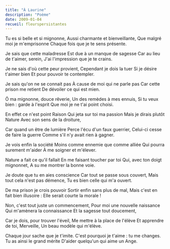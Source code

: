 ```yaml
---
title: "À Laurine"
description: "Poème"
date: 2009-01-04
recueil: fleurspersistantes
---
```


Tu es si belle et si mignonne,
Aussi charmante et bienveillante,
Que malgré moi je m'emprisonne
Chaque fois que je te sens présente.

Je sais que cette maladresse
Est due à un manque de sagesse
Car au lieu de t'aimer, serein,
J'ai l'impression que je te crains.

Je ne sais d'où cette peur provient,
Cependant je dois la tuer
Si je désire t'aimer bien
Et pour pouvoir te contempler.

Je sais qu'on ne se connait pas
À cause de moi qui ne parle pas
Car cette prison me retient
De dévoiler ce qui est mien.

Ô ma mignonne, douce rêverie,
Un des remèdes à mes ennuis,
Si tu veux bien : garde à l'esprit
Que moi je ne t'ai point choisi.

En effet ce n'est point Raison
Qui jeta sur toi ma passion
Mais je dirais plutôt Nature
Avec son sens de la droiture,

Car quand un être de lumière
Perce l'écu d'un faux guerrier,
Celui-ci cesse de faire la guerre
Comme s'il n'y avait rien à gagner.

Je vois enfin la société
Moins comme ennemie que comme alliée
Qui pourra surement m'aider
À me soigner et m'élever.

Nature a fait ce qu'il fallait
En me faisant toucher par toi
Qui, avec ton doigt mignonnet,
A su me montrer la bonne voie.

Je doute que tu en aies conscience
Car tout se passe sous couvert,
Mais tout cela n'est pas démence,
Tu es bien celle qui m'a ouvert.

De ma prison je crois pouvoir
Sortir enfin sans plus de mal,
Mais c'est en fait bien illusoire :
Elle serait courte la morale !

Non, c'est tout juste un commencement,
Pour moi une nouvelle naissance
Qui m'amènera la connaissance
Et la sagesse tout doucement,

Car je dois, pour trouver l'éveil,
Me mettre à la place de l'élève
Et apprendre de toi, Merveille,
Un beau modèle qui m'élève.

Chaque jour sache que je t'imite.
C'est pourquoi je t'aime : tu me changes.
Tu as ainsi le grand mérite
D'aider quelqu'un qui aime un Ange.
